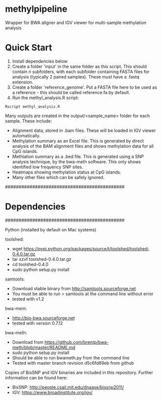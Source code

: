 # methylpipeline
Wrapper for BWA aligner and IGV viewer for multi-sample methylation analysis

# Quick Start

1. Install dependencies below
2. Create a folder 'input' in the same folder as this script. This should contain n subfolders, with each subfolder containing FASTA files for analysis (typically 2 paired samples). These must have a .fastq extension.
3. Create a folder 'reference_genome'. Put a FASTA file here to be used as a reference - this should be called reference.fa by default.
4. Run the methyl_analysis.R script:

```
Rscript methyl_analysis.R
```

Many outputs are created in the output/<sample_name> folder for each sample. These include:
* Alignment data, stored in .bam files. These will be loaded in IGV viewer automatically.
* Methylation summary as an Excel file. This is generated by direct analysis of the BAM alignment files and shows methylation data for all CpG islands.
* Methlation summary as a .bed file. This is generated using a SNP analysis technique, by the bwa-meth software. This only shows identified low frequency SNP sites.
* Heatmaps showing methylation status at CpG islands.
* Many other files which can be safely ignored.

############################################
# Dependencies
############################################

Python (installed by default on Mac systems)

toolshed:

* wget https://pypi.python.org/packages/source/t/toolshed/toolshed-0.4.0.tar.gz
* tar xzvf toolshed-0.4.0.tar.gz
* cd toolshed-0.4.0
* sudo python setup.py install

samtools:
* Download stable binary from http://samtools.sourceforge.net
* You must be able to run > samtools at the command line without error
* tested with v1.2

bwa-mem:
* http://bio-bwa.sourceforge.net
* tested with version 0.7.12

bwa-meth:
* Download from https://github.com/brentp/bwa-meth/blob/master/README.md
* sudo python setup.py install
* Should be able to run bwameth.py from the command line
* Tested with master branch revision d5c6fd89eb from github

Copies of BisSNP and IGV binaries are included in this repository. Further information can be found here:
* BisSNP: http://people.csail.mit.edu/dnaase/bissnp2011/
* IGV: https://www.broadinstitute.org/igv/
